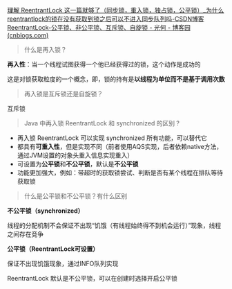  [理解 ReentrantLock 这一篇就够了（同步锁，重入锁，独占锁，公平锁）_为什么reentrantlock的锁在没有获取到锁之后可以不进入同步队列吗-CSDN博客](https://blog.csdn.net/qq_36537546/article/details/121542098)
[ReentrantLock-公平锁、非公平锁、互斥锁、自旋锁 - 光何 - 博客园 (cnblogs.com)](https://www.cnblogs.com/guanghe/p/13469924.html)

> 什么是再入锁？

**再入性**：当一个线程试图获得一个他已经获得过的锁，这个动作是成功的

这是对锁获取粒度的一个概念，即，锁的持有是**以线程为单位而不是基于调用次数**

> 再入锁是互斥锁还是自旋锁？

互斥锁

> Java 中再入锁 ReentrantLock 和 synchronized 的区别 ?

- 再入锁 ReentrantLock 可以实现 synchronized 所有功能，可以替代它
- 都具有**可重入性**，但是实现不同（前者使用AQS实现，后者依赖native方法，通过JVM设置的对象头重入信息实现重入）
- 可设置为**公平锁**和**不公平锁**，默认是**不公平锁**
- 功能更加强大，例如：带超时的获取锁尝试、判断是否有某个线程在排队等待获取锁

> 什么是公平锁和不公平锁？有什么区别

**不公平锁（synchronized）**

线程的分配机制不会保证不出现“饥饿（有线程始终得不到机会运行）”现象，线程之间存在竞争

**公平锁（ReentrantLock可设置）**

保证不出现饥饿现象，通过INFO队列实现

ReentrantLock 默认是不公平锁，可以在创建时选择开启公平锁
